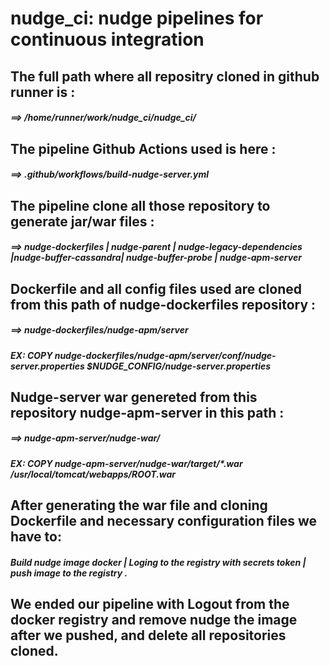 <h1> nudge_ci: nudge pipelines for continuous integration </h1>
<h2>The full path where all repositry cloned in github runner  is :</h2>
<h5>==> /home/runner/work/nudge_ci/nudge_ci/</h5>

<h2>The  pipeline Github Actions used is here : </h2>
<h5>==> .github/workflows/build-nudge-server.yml</h5>

<h2> The pipeline clone all those repository to generate jar/war files :</h2>
<h5>==> nudge-dockerfiles | nudge-parent  | nudge-legacy-dependencies  |nudge-buffer-cassandra| nudge-buffer-probe | nudge-apm-server</h5>

<h2> Dockerfile and all config files used are cloned from this path of  nudge-dockerfiles repository  :</h2>
<h5>==> nudge-dockerfiles/nudge-apm/server </h5>
<h5> EX: COPY nudge-dockerfiles/nudge-apm/server/conf/nudge-server.properties $NUDGE_CONFIG/nudge-server.properties</h5>

<h2> Nudge-server war genereted from this repository nudge-apm-server in this path : </h2>
<h5>==>  nudge-apm-server/nudge-war/ </h5>
<h5> EX: COPY  nudge-apm-server/nudge-war/target/*.war  /usr/local/tomcat/webapps/ROOT.war </h5>

<h2> After generating the war file and cloning Dockerfile  and necessary configuration files we have to: </h2>
<h5> Build nudge image docker  | Loging to the registry with secrets token | push image to the registry . </h5>

<h2> We ended our pipeline with Logout from the docker registry and remove nudge the image after we pushed, and delete all repositories cloned.  </h2>
